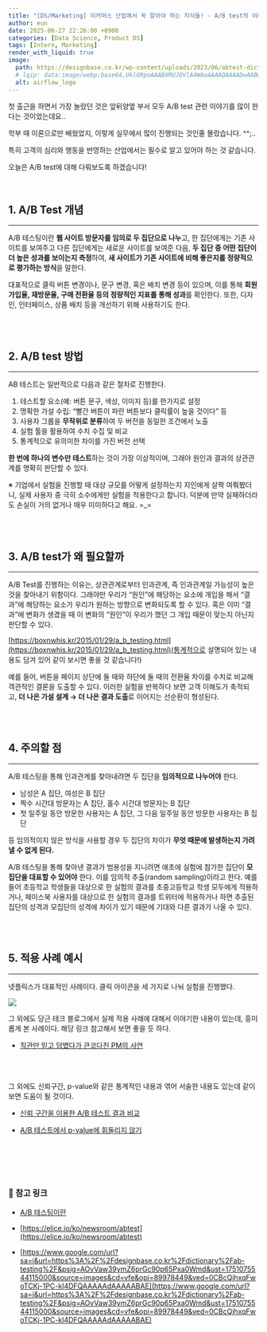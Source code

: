 ```yaml
---
title: "[DS/Marketing] 이커머스 산업에서 꼭 알아야 하는 지식들! - A/B test의 이해와 산업에서의 적용"
author: eun
date: 2025-06-27 22:26:00 +0900
categories: [Data Science, Product DS]
tags: [Intern, Marketing]
render_with_liquid: true
image:
  path: https://designbase.co.kr/wp-content/uploads/2023/06/abtest-dictionary-by-designbase.png
  # lqip: data:image/webp;base64,UklGRpoAAABXRUJQVlA4WAoAAAAQAAAADwAABwAAQUxQSDIAAAARL0AmbZurmr57yyIiqE8oiG0bejIYEQTgqiDA9vqnsUSI6H+oAERp2HZ65qP/VIAWAFZQOCBCAAAA8AEAnQEqEAAIAAVAfCWkAALp8sF8rgRgAP7o9FDvMCkMde9PK7euH5M1m6VWoDXf2FkP3BqV0ZYbO6NA/VFIAAAA
  alt: airflow_logo
---
```





첫 출근을 하면서 가장 놀랐던 것은 앞뒤양옆 부서 모두 A/B test 관련 이야기를 많이 한다는 것이었는데요..

학부 때 이론으로만 배웠었지, 이렇게 실무에서 많이 진행되는 것인줄 몰랐습니다. ^^;..

특히 고객의 심리와 행동을 반영하는 산업에서는 필수로 알고 있어야 하는 것 같습니다.

오늘은 A/B test에 대해 다뤄보도록 하겠습니다!

<br>

## 1. A/B Test 개념

---

A/B 테스팅이란 **웹 사이트 방문자를 임의로 두 집단으로 나누**고, 한 집단에게는 기존 사이트를 보여주고 다른 집단에게는 새로운 사이트를 보여준 다음, **두 집단 중 어떤 집단이 더 높은 성과를 보이는지 측정**하여, **새 사이트가 기존 사이트에 비해 좋은지를 정량적으로 평가하는 방식**을 말한다. 

<!-- ![](https://designbase.co.kr/wp-content/uploads/2023/06/abtest-dictionary-by-designbase.png) -->

대표적으로 클릭 버튼 변경이나, 문구 변경, 혹은 배치 변경 등이 있으며, 이를 통해 **회원 가입율, 재방문율, 구매 전환율 등의 정량적인 지표를 통해 성과**를 확인한다. 또한, 디자인, 인터페이스, 상품 배치 등을 개선하기 위해 사용하기도 한다.

<br><br>

## 2. A/B test 방법

---

AB 테스트는 일반적으로 다음과 같은 절차로 진행한다.

1. 테스트할 요소(예: 버튼 문구, 색상, 이미지 등)를 한가지로 설정
2. 명확한 가설 수립: “빨간 버튼이 파란 버튼보다 클릭률이 높을 것이다” 등
3. 사용자 그룹을 **무작위로 분류**하여 두 버전을 동일한 조건에서 노출
4. 실험 툴을 활용하여 수치 수집 및 비교
5. 통계적으로 유의미한 차이를 가진 버전 선택

**한 번에 하나의 변수만 테스트**하는 것이 가장 이상적이며, 그래야 원인과 결과의 상관관계를 명확히 판단할 수 있다.

※ 기업에서 실험을 진행할 때 대상 규모를 어떻게 설정하는지 지인에게 살짝 여쭤봤더니, 실제 사용자 중 극히 소수에게만 실험을 적용한다고 합니다. 덕분에 만약 실패하더라도 손실이 거의 없거나 매우 미미하다고 해요. =_=

<br><br>

## 3. A/B test가 왜 필요할까

---

A/B Test를 진행하는 이유는, 상관관계로부터 인과관계, 즉 인과관계일 가능성이 높은 것을 찾아내기 위함이다. 그래야만 우리가 “원인”에 해당하는 요소에 개입을 해서 “결과”에 해당하는 요소가 우리가 원하는 방향으로 변화되도록 할 수 있다. 혹은 이미 “결과”에 변화가 생겼을 때 이 변화의 “원인”이 우리가 했던 그 개입 때문이 맞는지 아닌지 판단할 수 있다.

[https://boxnwhis.kr/2015/01/29/a_b_testing.html](https://boxnwhis.kr/2015/01/29/a_b_testing.html)(통계적으로 설명되어 있는 내용도 담겨 있어 같이 보시면 좋을 것 같습니다!)

예를 들어, 버튼을 페이지 상단에 둘 때와 하단에 둘 때의 전환율 차이를 수치로 비교해 객관적인 결론을 도출할 수 있다. 이러한 실험을 반복하다 보면 고객 이해도가 축적되고, **더 나은 가설 설계 → 더 나은 결과 도출**로 이어지는 선순환이 형성된다. 

<br><br>

## 4. 주의할 점

---

A/B 테스팅을 통해 인과관계를 찾아내려면 두 집단을 **임의적으로 나누어야** 한다.

- 남성은 A 집단, 여성은 B 집단
- 짝수 시간대 방문자는 A 집단, 홀수 시간대 방문자는 B 집단
- 첫 일주일 동안 방문한 사용자는 A 집단, 그 다음 일주일 동안 방문한 사용자는 B 집단

등 임의적이지 않은 방식을 사용할 경우 두 집단의 차이가 **무엇 때문에 발생하는지 가려낼 수 없게 된다.**

A/B 테스팅을 통해 찾아낸 결과가 범용성을 지니려면 애초에 실험에 참가한 집단이 **모집단을 대표할 수 있어야** 한다. 이를 임의적 추출(random sampling)이라고 한다. 예를 들어 초등학교 학생들을 대상으로 한 실험의 결과를 초중고등학교 학생 모두에게 적용하거나, 페이스북 사용자를 대상으로 한 실험의 결과를 트위터에 적용하거나 하면 추출된 집단의 성격과 모집단의 성격에 차이가 있기 때문에 기대와 다른 결과가 나올 수 있다.

<br><br>

## 5. 적용 사례 예시

---

넷플릭스가 대표적인 사례이다. 클릭 아이콘을 세 가지로 나눠 실험을 진행했다.

![](https://yozm.wishket.com/media/news/897/image005.jpg)

그 외에도 당근 테크 블로그에서 실제 적용 사례에 대해서 이야기한 내용이 있는데, 흥미롭게 본 사례이다. 해당 링크 참고해서 보면 좋을 듯 하다.

- [직관만 믿고 덤볐다가 큰코다친 PM의 사연](https://medium.com/daangn/%EC%A7%81%EA%B4%80%EB%A7%8C-%EB%AF%BF%EA%B3%A0-%EA%B9%8C%EB%B6%88%EC%97%88%EB%8B%A4%EA%B0%80-%EB%A7%9D%ED%95%9C-pm%EC%9D%98-%EC%82%AC%EC%97%B0-61946dc969eb)

<br><br>

그 외에도 신뢰구간, p-value와 같은 통계적인 내용과 엮어 서술한 내용도 있는데 같이 보면 도움이 될 것이다.

- [신뢰 구간을 이용한 A/B 테스트 결과 비교](https://boxnwhis.kr/2016/03/14/overlapping_ci_in_abtest.html) 

- [A/B 테스트에서 p-value에 휘둘리지 않기](https://boxnwhis.kr/2016/04/15/dont_be_overwhelmed_by_pvalue.html)

<br><br><br><br>

### 🔗 참고 링크

- [A/B 테스팅이란](https://boxnwhis.kr/2015/01/29/a_b_testing.html)

- [https://elice.io/ko/newsroom/abtest](https://elice.io/ko/newsroom/abtest)

- [https://www.google.com/url?sa=i&url=https%3A%2F%2Fdesignbase.co.kr%2Fdictionary%2Fab-testing%2F&psig=AOvVaw39ymZ6prGc90p65Pxa0Wmd&ust=1751075544115000&source=images&cd=vfe&opi=89978449&ved=0CBcQjhxqFwoTCKj-1PC-kI4DFQAAAAAdAAAAABAE](https://www.google.com/url?sa=i&url=https%3A%2F%2Fdesignbase.co.kr%2Fdictionary%2Fab-testing%2F&psig=AOvVaw39ymZ6prGc90p65Pxa0Wmd&ust=1751075544115000&source=images&cd=vfe&opi=89978449&ved=0CBcQjhxqFwoTCKj-1PC-kI4DFQAAAAAdAAAAABAE) 
